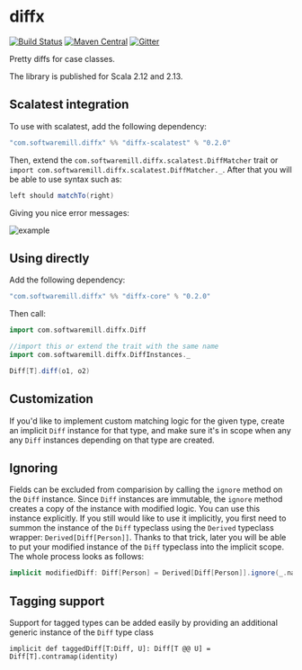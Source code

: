 # diffx 
[![Build Status](https://travis-ci.org/softwaremill/diffx.svg?branch=master)](https://travis-ci.org/softwaremill/diffx)
[![Maven Central](https://maven-badges.herokuapp.com/maven-central/com.softwaremill.diffx/diffx-core_2.13/badge.svg)](https://search.maven.org/search?q=g:com.softwaremill.diffx)
[![Gitter](https://badges.gitter.im/softwaremill/diffx.svg)](https://gitter.im/softwaremill/diffx?utm_source=badge&utm_medium=badge&utm_campaign=pr-badge)

Pretty diffs for case classes. 

The library is published for Scala 2.12 and 2.13.

## Scalatest integration

To use with scalatest, add the following dependency:

```scala
"com.softwaremill.diffx" %% "diffx-scalatest" % "0.2.0"
```

Then, extend the `com.softwaremill.diffx.scalatest.DiffMatcher` trait or `import com.softwaremill.diffx.scalatest.DiffMatcher._`.
After that you will be able to use syntax such as:

```scala
left should matchTo(right)
```

Giving you nice error messages:

![example](https://github.com/softwaremill/diff-x/blob/master/example.png?raw=true)

## Using directly

Add the following dependency:

```scala
"com.softwaremill.diffx" %% "diffx-core" % "0.2.0"
```

Then call:

```scala
import com.softwaremill.diffx.Diff

//import this or extend the trait with the same name
import com.softwaremill.diffx.DiffInstances._

Diff[T].diff(o1, o2)
```

## Customization

If you'd like to implement custom matching logic for the given type, create an implicit `Diff` instance for that 
type, and make sure it's in scope when any any `Diff` instances depending on that type are created.


## Ignoring

Fields can be excluded from comparision by calling the `ignore` method on the `Diff` instance.
Since `Diff` instances are immutable, the `ignore` method creates a copy of the instance with modified logic.
You can use this instance explicitly.
If you still would like to use it implicitly, you first need to summon the instance of the `Diff` typeclass using
the `Derived` typeclass wrapper: `Derived[Diff[Person]]`. Thanks to that trick, later you will be able to put your modified
instance of the `Diff` typeclass into the implicit scope. The whole process looks as follows:

```scala
implicit modifiedDiff: Diff[Person] = Derived[Diff[Person]].ignore(_.name)
``` 

## Tagging support

Support for tagged types can be added easily by providing an additional generic instance of the `Diff` type class
```
implicit def taggedDiff[T:Diff, U]: Diff[T @@ U] = Diff[T].contramap(identity)
```

